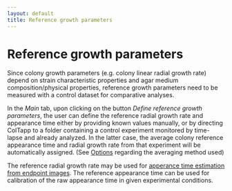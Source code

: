 ```yaml
---
layout: default
title: Reference growth parameters
---
```

# Reference growth parameters
Since colony growth parameters (e.g. colony linear radial growth rate) depend on strain characteristic properties and agar medium composition/physical properties, reference growth parameters need to be measured with a control dataset for comparative analyses.

In the _Main_ tab, upon clicking on the button _Define reference growth parameters_, the user can define the reference radial growth rate and appearance time either by providing known values manually, or by directing ColTapp to a folder containing a control experiment monitored by time-lapse and already analyzed. In the latter case, the average colony reference appearance time and radial growth rate from that experiment will be automatically assigned. (See [Options](https://coltapp.github.io/options.html) regarding the averaging method used)



 

The reference radial growth rate may be used for [apperance time estimation from endpoint images](https://coltapp.github.io/endpoint.html). The reference appearance time  can be used for calibration of the raw appearance time in given experimental conditions.
